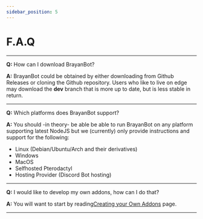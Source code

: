 ```yaml
---
sidebar_position: 5
---
```


# F.A.Q
---


**Q:** How can I download BrayanBot?

**A:** BrayanBot could be obtained by either downloading from Github Releases or cloning the Github repository. Users who like to live on edge may download the **dev** branch that is more up to date, but is less stable in return.

---

**Q:** Which platforms does BrayanBot support?

**A:** You should -in theory- be able be able to run BrayanBot on any platform supporting latest NodeJS but we (currently) only provide instructions and support for the following:

- Linux (Debian/Ubuntu/Arch and their derivatives)
- Windows
- MacOS
- Selfhosted Pterodactyl
- Hosting Provider (Discord Bot hosting)

---

**Q:** I would like to develop my own addons, how can I do that?

**A:** You will want to start by reading[Creating your Own Addons](/developers/addons/creating-your-own) page.

---

